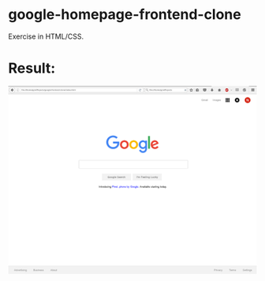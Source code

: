 # google-homepage-frontend-clone

Exercise in HTML/CSS. 

# Result:

 
![](https://github.com/patjm1992/google-homepage-frontend-clone/raw/master/screenie "Screenshot")

